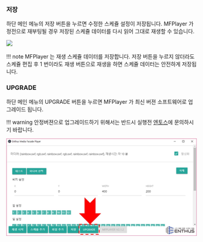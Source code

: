 ### 저장
하단 메인 메뉴의 저장 버튼을 누르면 수정한 스케쥴 설정이 저장됩니다. MFPlayer 가 정전으로 재부팅될 경우 저장된 스케쥴 데이터를 다시 읽어 그대로 재생할 수 있습니다.

![](img/store_button.jpg)

!!! note
    MFPlayer 는 재생 스케쥴 데이터를 저장합니다. 저장 버튼을 누르지 않더라도 스케쥴 편집 후 1 번이라도 재생 버튼으로 재생을 하면 스케쥴 데이터는 안전하게 저장됩니다.

### UPGRADE
하단 메인 메뉴의 UPGRADE 버튼을 누르면 MFPlayer 가 최신 버젼 소프트웨어로 업그레이드 됩니다.

!!! warning
    안정버젼으로 업그레이드하기 위해서는 반드시 실행전 [엔토스](www.etslight.co.kr)에 문의하시기 바랍니다.

![](img/upgrade.jpg)